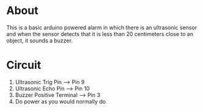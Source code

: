 # About
This is a basic arduino powered alarm in which there is an ultrasonic sensor and when the sensor detects that it is less than 20 centimeters close to an object, it sounds a buzzer.

# Circuit
1. Ultrasonic Trig Pin --> Pin 9
2. Ultrasonic Echo Pin --> Pin 10
3. Buzzer Positive Terminal --> Pin 3
4. Do power as you would normally do
